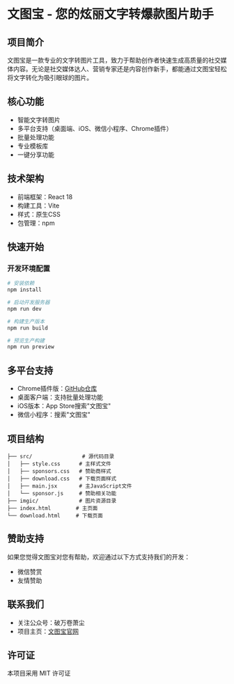 # 文图宝 - 您的炫丽文字转爆款图片助手

## 项目简介
文图宝是一款专业的文字转图片工具，致力于帮助创作者快速生成高质量的社交媒体内容。无论是社交媒体达人、营销专家还是内容创作新手，都能通过文图宝轻松将文字转化为吸引眼球的图片。

## 核心功能
- 智能文字转图片
- 多平台支持（桌面端、iOS、微信小程序、Chrome插件）
- 批量处理功能
- 专业模板库
- 一键分享功能

## 技术架构
- 前端框架：React 18
- 构建工具：Vite
- 样式：原生CSS
- 包管理：npm

## 快速开始

### 开发环境配置
```bash
# 安装依赖
npm install

# 启动开发服务器
npm run dev

# 构建生产版本
npm run build

# 预览生产构建
npm run preview
```

## 多平台支持
- Chrome插件版：[GitHub仓库](https://github.com/xiaoweiruby/Wen-Tu-Bao-V1.6)
- 桌面客户端：支持批量处理功能
- iOS版本：App Store搜索"文图宝"
- 微信小程序：搜索"文图宝"

## 项目结构
```
├── src/                # 源代码目录
│   ├── style.css      # 主样式文件
│   ├── sponsors.css   # 赞助商样式
│   ├── download.css   # 下载页面样式
│   ├── main.jsx       # 主JavaScript文件
│   └── sponsor.js     # 赞助相关功能
├── imgic/             # 图片资源目录
├── index.html        # 主页面
└── download.html     # 下载页面
```

## 赞助支持
如果您觉得文图宝对您有帮助，欢迎通过以下方式支持我们的开发：
- 微信赞赏
- 友情赞助

## 联系我们
- 关注公众号：破万卷萧尘
- 项目主页：[文图宝官网](https://您的域名)

## 许可证
本项目采用 MIT 许可证